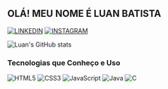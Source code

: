 ## OLÁ! MEU NOME É LUAN BATISTA 

[![LINKEDIN](https://img.shields.io/badge/LinkedIn-0077B5?style=for-the-badge&logo=linkedin&logoColor=white)]([luan24158@gmail.com](https://linkedin.com/in/luan-bd-silva/)) 
[![INSTAGRAM](https://img.shields.io/badge/Instagram-E4405F?style=for-the-badge&logo=instagram&logoColor=white)](https://instagram.com/luan_bdsilva/)


![Luan's GitHub stats](https://github-readme-stats.vercel.app/api?username=luan-batista-da-silva&show_icons=true&theme=tokyonight)

<section>
    <h3>Tecnologias que Conheço e Uso</h3>
    <img alt="HTML5" src="https://img.shields.io/badge/HTML5-E34F26?style=for-the-badge&logo=html5&logoColor=white">
    <img alt="CSS3" src="https://img.shields.io/badge/CSS3-1572B6?style=for-the-badge&logo=css3&logoColor=white">
    <img alt="JavaScript" src="https://img.shields.io/badge/JavaScript-323330?style=for-the-badge&logo=javascript&logoColor=F7DF1E">
    <img alt="Java" src="https://img.shields.io/badge/Java-ED8B00?style=for-the-badge&logo=openjdk&logoColor=white">
    <img alt="C" src="https://img.shields.io/badge/C-00599C?style=for-the-badge&logo=c&logoColor=white">
</section>
